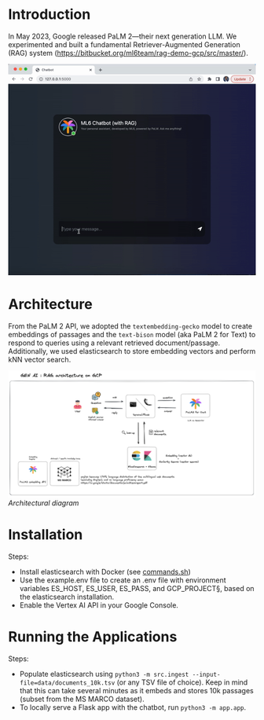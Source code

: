 # Introduction
In May 2023, Google released PaLM 2—their next generation LLM. We experimented and built a fundamental Retriever-Augmented Generation (RAG) system (https://bitbucket.org/ml6team/rag-demo-gcp/src/master/).

![RAG Demo](README-demo.gif)

# Architecture
From the PaLM 2 API, we adopted the `textembedding-gecko` model to create embeddings of passages and the `text-bison` model (aka PaLM 2 for Text) to respond to queries using a relevant retrieved document/passage. Additionally, we used elasticsearch to store embedding vectors and perform kNN vector search.

![RAG Architecture](README-architecture.png)
*Architectural diagram*

# Installation

Steps:
* Install elasticsearch with Docker (see [commands.sh](commands.sh))
* Use the example.env file to create an .env file with environment variables ES_HOST, ES_USER, ES_PASS, and GCP_PROJECT§, based on the elasticsearch installation.
* Enable the Vertex AI API in your Google Console.

# Running the Applications

Steps:
* Populate elasticsearch using `python3 -m src.ingest --input-file=data/documents_10k.tsv` (or any TSV file of choice). Keep in mind that this can take several minutes as it embeds and stores 10k passages (subset from the MS MARCO dataset).
* To locally serve a Flask app with the chatbot, run `python3 -m app.app`.